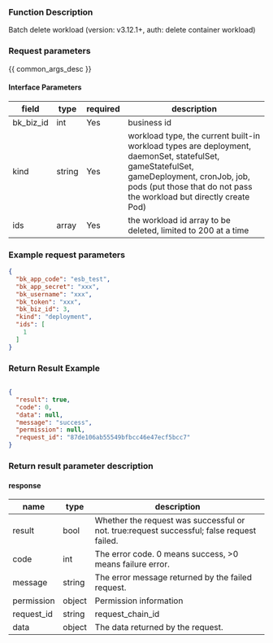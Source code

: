 ### Function Description

Batch delete workload (version: v3.12.1+, auth: delete container workload)

### Request parameters

{{ common_args_desc }}

#### Interface Parameters

| field     | type   | required | description                                                                                                                                                                                                      |
|-----------|--------|----------|------------------------------------------------------------------------------------------------------------------------------------------------------------------------------------------------------------------|
| bk_biz_id | int    | Yes      | business id                                                                                                                                                                                                      |
| kind      | string | Yes      | workload type, the current built-in workload types are deployment, daemonSet, statefulSet, gameStatefulSet, gameDeployment, cronJob, job, pods (put those that do not pass the workload but directly create Pod) |
| ids       | array  | Yes      | the workload id array to be deleted, limited to 200 at a time                                                                                                                                                    |

### Example request parameters

```json
{
  "bk_app_code": "esb_test",
  "bk_app_secret": "xxx",
  "bk_username": "xxx",
  "bk_token": "xxx",
  "bk_biz_id": 3,
  "kind": "deployment",
  "ids": [
    1
  ]
}
```

### Return Result Example

```json

{
  "result": true,
  "code": 0,
  "data": null,
  "message": "success",
  "permission": null,
  "request_id": "87de106ab55549bfbcc46e47ecf5bcc7"
}
```

### Return result parameter description

#### response

| name       | type   | description                                                                               |
|------------|--------|-------------------------------------------------------------------------------------------|
| result     | bool   | Whether the request was successful or not. true:request successful; false request failed. |
| code       | int    | The error code. 0 means success, >0 means failure error.                                  |
| message    | string | The error message returned by the failed request.                                         |
| permission | object | Permission information                                                                    |
| request_id | string | request_chain_id                                                                          |
| data       | object | The data returned by the request.                                                         |
